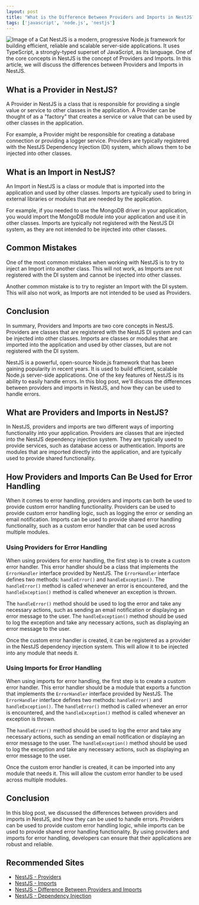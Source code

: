 ```yaml
---
layout: post
title: "What is the Difference Between Providers and Imports in NestJS?"
tags: ['javascript', 'node.js', 'nestjs']
---
```


![Image of a Cat](http://source.unsplash.com/1600x900/?cat)
NestJS is a modern, progressive Node.js framework for building efficient, reliable and scalable server-side applications. It uses TypeScript, a strongly-typed superset of JavaScript, as its language. One of the core concepts in NestJS is the concept of Providers and Imports. In this article, we will discuss the differences between Providers and Imports in NestJS.

## What is a Provider in NestJS?
A Provider in NestJS is a class that is responsible for providing a single value or service to other classes in the application. A Provider can be thought of as a "factory" that creates a service or value that can be used by other classes in the application.

For example, a Provider might be responsible for creating a database connection or providing a logger service. Providers are typically registered with the NestJS Dependency Injection (DI) system, which allows them to be injected into other classes.

## What is an Import in NestJS?
An Import in NestJS is a class or module that is imported into the application and used by other classes. Imports are typically used to bring in external libraries or modules that are needed by the application. 

For example, if you needed to use the MongoDB driver in your application, you would import the MongoDB module into your application and use it in other classes. Imports are typically not registered with the NestJS DI system, as they are not intended to be injected into other classes.

## Common Mistakes
One of the most common mistakes when working with NestJS is to try to inject an Import into another class. This will not work, as Imports are not registered with the DI system and cannot be injected into other classes.

Another common mistake is to try to register an Import with the DI system. This will also not work, as Imports are not intended to be used as Providers.

## Conclusion
In summary, Providers and Imports are two core concepts in NestJS. Providers are classes that are registered with the NestJS DI system and can be injected into other classes. Imports are classes or modules that are imported into the application and used by other classes, but are not registered with the DI system.

NestJS is a powerful, open-source Node.js framework that has been gaining popularity in recent years. It is used to build efficient, scalable Node.js server-side applications. One of the key features of NestJS is its ability to easily handle errors. In this blog post, we'll discuss the differences between providers and imports in NestJS, and how they can be used to handle errors.

## What are Providers and Imports in NestJS?

In NestJS, providers and imports are two different ways of importing functionality into your application. Providers are classes that are injected into the NestJS dependency injection system. They are typically used to provide services, such as database access or authentication. Imports are modules that are imported directly into the application, and are typically used to provide shared functionality.

## How Providers and Imports Can Be Used for Error Handling

When it comes to error handling, providers and imports can both be used to provide custom error handling functionality. Providers can be used to provide custom error handling logic, such as logging the error or sending an email notification. Imports can be used to provide shared error handling functionality, such as a custom error handler that can be used across multiple modules.

### Using Providers for Error Handling

When using providers for error handling, the first step is to create a custom error handler. This error handler should be a class that implements the `ErrorHandler` interface provided by NestJS. The `ErrorHandler` interface defines two methods: `handleError()` and `handleException()`. The `handleError()` method is called whenever an error is encountered, and the `handleException()` method is called whenever an exception is thrown.

The `handleError()` method should be used to log the error and take any necessary actions, such as sending an email notification or displaying an error message to the user. The `handleException()` method should be used to log the exception and take any necessary actions, such as displaying an error message to the user.

Once the custom error handler is created, it can be registered as a provider in the NestJS dependency injection system. This will allow it to be injected into any module that needs it.

### Using Imports for Error Handling

When using imports for error handling, the first step is to create a custom error handler. This error handler should be a module that exports a function that implements the `ErrorHandler` interface provided by NestJS. The `ErrorHandler` interface defines two methods: `handleError()` and `handleException()`. The `handleError()` method is called whenever an error is encountered, and the `handleException()` method is called whenever an exception is thrown.

The `handleError()` method should be used to log the error and take any necessary actions, such as sending an email notification or displaying an error message to the user. The `handleException()` method should be used to log the exception and take any necessary actions, such as displaying an error message to the user.

Once the custom error handler is created, it can be imported into any module that needs it. This will allow the custom error handler to be used across multiple modules.

## Conclusion

In this blog post, we discussed the differences between providers and imports in NestJS, and how they can be used to handle errors. Providers can be used to provide custom error handling logic, while imports can be used to provide shared error handling functionality. By using providers and imports for error handling, developers can ensure that their applications are robust and reliable.
## Recommended Sites

- [NestJS - Providers](https://docs.nestjs.com/providers)
- [NestJS - Imports](https://docs.nestjs.com/imports)
- [NestJS - Difference Between Providers and Imports](https://blog.nestjs.com/difference-between-providers-and-imports-in-nestjs-c1a7b6a7b6de)
- [NestJS - Dependency Injection](https://docs.nestjs.com/fundamentals/dependency-injection)